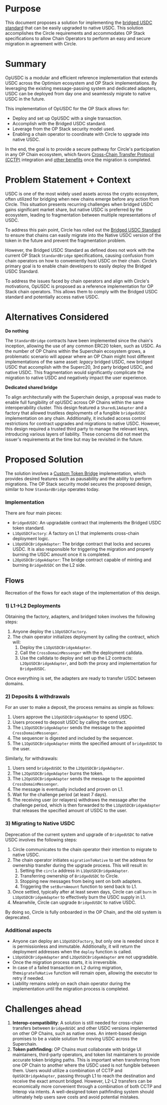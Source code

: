 # Purpose

This document proposes a solution for implementing the [bridged USDC standard](https://www.circle.com/blog/bridged-usdc-standard) that can be easily upgraded to native USDC. This solution accomplishes the Circle requirements and accommodates OP Stack specifications to allow Chain Operators to perform an easy and secure migration in agreement with Circle.

# Summary

OpUSDC is a modular and efficient reference implementation that extends USDC across the Optimism ecosystem and OP Stack implementations. By leveraging the existing message-passing system and dedicated adapters, USDC can be deployed from day one and seamlessly migrate to native USDC in the future.

This implementation of OpUSDC for the OP Stack allows for:

- Deploy and set up OpUSDC with a single transaction.
- Accomplish with the Bridged USDC standard.
- Leverage from the OP Stack security model used.
- Enabling a chain operator to coordinate with Circle to upgrade into native USDC.

In the end, the goal is to provide a secure pathway for Circle's participation in any OP Chain ecosystem, which favors [Cross-Chain Transfer Protocol (CCTP)](https://www.notion.so/d464d146ce244502af760a9b9e4765f4?pvs=21) integration and [other benefits](https://www.circle.com/blog/bridged-usdc-standard) once the migration is completed.

# Problem Statement + Context

USDC is one of the most widely used assets across the crypto ecosystem, often utilized for bridging when new chains emerge before any action from Circle. This situation presents recurring challenges when bridged USDC gains significant market share, but native USDC is preferred by the ecosystem, leading to fragmentation between multiple representations of USDC.

To address this pain point, Circle has rolled out the [Bridged USDC Standard](https://www.circle.com/blog/bridged-usdc-standard) to ensure that chains can easily migrate into the Native USDC version of the token in the future and prevent the fragmentation problem.

However, the Bridged USDC Standard as defined does not work with the current OP Stack `StandardBridge` specifications, causing confusion from chain operators on how to conveniently host USDC on their chain. Circle’s primary goal is to enable chain developers to easily deploy the Bridged USDC Standard. 

To address the issues faced by chain operators and align with Circle's motivations, OpUSDC is proposed as a reference implementation for OP Stack chain operators. This allows them to comply with the Bridged USDC standard and potentially access native USDC.

# Alternatives Considered

**Do nothing**

The `StandardBridge` contracts have been implemented since the chain's inception, allowing the use of any common ERC20 token, such as USDC. As the number of OP Chains within the Superchain ecosystem grows, a problematic scenario will appear where an OP Chain might host different implementations of the same asset: *legacy* bridged USDC, new bridged USDC that accomplish with the Superc20, 3rd party bridged USDC, and native USDC. This fragmentation would significantly complicate the migration to native USDC and negatively impact the user experience.

**Dedicated shared bridge**

To align architecturally with the Superchain design, a proposal was made to enable full fungibility of opUSDC across OP Chains within the same interoperability cluster. This design featured a `SharedL1Adapter` and a factory that allowed trustless deployments of a fungible `bridgedUSDC` implementation on any chain. Additionally, it included access control restrictions for contract upgrades and migrations to native USDC. However, this design required a trusted third party to manage the relevant keys, introducing various layers of liability. These concerns did not meet the issuer's requirements at the time but may be revisited in the future.

# Proposed Solution

The solution involves a [Custom Token Bridge](https://docs.optimism.io/builders/app-developers/bridging/custom-bridge) implementation, which provides desired features such as pausability and the ability to perform migrations. The OP Stack security model secures the proposed design, similar to how `StandardBridge` operates today.

### Implementation

There are four main pieces:

- `BridgedUSDC`: An upgradable contract that implements the Bridged USDC token standard.
- `L1OpUSDCFactory`: A factory on L1 that implements cross-chain deployment logic.
- `L1OpUSDCBridgeAdapter`: The bridge contract that locks and secures USDC. It is also responsible for triggering the migration and properly burning the USDC amount once it is completed.
- `L2OpUSDCBridgeAdapter`: The bridge contract capable of minting and burning `BridgedUSDC` on the L2 side.

## Flows

Recreation of the flows for each stage of the implementation of this design.

### 1) L1→L2 Deployments

Obtaining the factory, adapters, and bridged token involves the following steps:

1. Anyone deploy the `L1OpUSDCFactory`. 
2. The chain operator initializes deployment by calling the contract, which will:
    1. Deploy the `L1OpUSDCBridgeAdapter`.
    2. Call the `CrossDomainMessenger` with the deployment calldata.
    3. Use the calldata to deploy and set up the L2 contracts: `L2OpUSDCBridgeAdapter`, and both the proxy and implementation for `BridgedUSDC`.

Once everything is set, the adapters are ready to transfer USDC between domains.

### 2) Deposits & withdrawals

For an user to make a deposit, the process remains as simple as follows:

1. Users approve the `L1OpUSDCBridgeAdapter` to spend USDC.
2. Users proceed to deposit USDC by calling the contract.
3. The `L1OpUSDCBridgeAdapter` sends the message to the appointed `CrossDomainMessenger`.
4. The sequencer is digested and included by the sequencer.
5. The `L1OpUSDCBridgeAdapter` mints the specified amount of `bridgedUSDC` to the user.

Similarly, for withdrawals:

1. Users send `bridgedUSDC` to the `L2OpUSDCBridgeAdapter`.
2. The `L2OpUSDCBridgeAdapter` burns the token.
3. The `L2OpUSDCBridgeAdapter` sends the message to the appointed `CrossDomainMessenger`.
4. The message is eventually included and proven on L1.
5. Wait for the challenge period (at least 7 days).
6. The receiving user (or relayers) withdraws the message after the challenge period, which is then forwarded to the `L1OpUSDCBridgeAdapter` that releases the specified amount of USDC to the user.

### 3) Migrating to Native USDC

Deprecation of the current system and upgrade of `BridgedUSDC` to native USDC involves the following steps:

1. Circle communicates to the chain operator their intention to migrate to native USDC.
2. The chain operator initiates `migrationToNative` to set the address for ownership transfer during the upgrade process. This will result in:
    1. Setting the `circle` address in `L1OpUSDCBridgeAdapter`.
    2. Transferring ownership of `BridgedUSDC` to Circle.
    3. Stopping new messages from being sent on both adapters.
    4. Triggering the `setBurnAmount` function to send back to L1. 
3. Once settled, typically after at least seven days, Circle can call `burn` in `L1OpUSDCBridgeAdapter` to effectively burn the USDC supply in L1.
4. Meanwhile, Circle can upgrade `BridgedUSDC` to native USDC.

By doing so, Circle is fully onboarded in the OP Chain, and the old system is deprecated.

### **Additional aspects**

- Anyone can deploy an `L1OpUSDCFactory`, but only one is needed since it is permissionless and immutable. Additionally, it will return the deployment addresses when the `deploy` function is called.
- `L1OpUSDCBridgeAdapter` and `L2OpUSDCBridgeAdapter` are not upgradable.
- Once the migration process starts, it is irreversible.
- In case of a failed transaction on L2 during migration, the`migrateToNative` function will remain open, allowing the executor to retry if needed.
- Liability remains solely on each chain operator during the implementation until the migration process is completed.

# Challenges ahead

1. **Interop-compatibility**: A solution is still needed for cross-chain transfers between `BridgedUSDC` and other USDC versions implemented on other OP Chains, such as native ones. An intent-based design promises to be a viable solution for moving USDC across the Superchain.
2. **Token pathfinding:** OP Chains must collaborate with bridge UI maintainers, third-party operators, and token list maintainers to provide accurate token bridging paths. This is important when transferring from one OP Chain to another where the USDC used is not fungible between them. Users would utilize a combination of CCTP and `OpUSDCBridgeAdapter`, passing through L1 to reach the destination and receive the exact amount bridged. However, L2-L2 transfers can be economically more convenient through a combination of both CCTP and Interop via intents. A well-designed token pathfinding system should ultimately help users save costs and avoid potential mistakes.